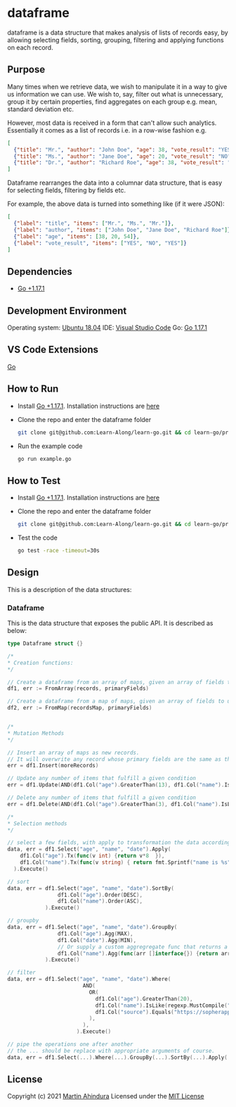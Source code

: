 # dataframe

dataframe is a data structure that makes analysis of lists of records easy, by allowing selecting fields, sorting, grouping, filtering and applying functions on each record.

## Purpose

Many times when we retrieve data, we wish to manipulate it in a way to give us information we can use.
We wish to, say, filter out what is unnecessary, group it by certain properties, find aggregates on each group e.g. mean, standard deviation etc.

However, most data is received in a form that can't allow such analytics. Essentially it comes as a list of records i.e. in a row-wise fashion e.g.

```JSON
[
  {"title": "Mr.", "author": "John Doe", "age": 38, "vote_result": "YES"},
  {"title": "Ms.", "author": "Jane Doe", "age": 20, "vote_result": "NO"},
  {"title": "Dr.", "author": "Richard Roe", "age": 38, "vote_result": "YES"}
]
```

Dataframe rearranges the data into a columnar data structure, that is easy for selecting fields, filtering by fields etc.

For example, the above data is turned into something like (if it were JSON):

```JSON
[
  {"label": "title", "items": ["Mr.", "Ms.", "Mr."]},
  {"label": "author", "items": ["John Doe", "Jane Doe", "Richard Roe"]},
  {"label": "age", "items": [38, 20, 54]},
  {"label": "vote_result", "items": ["YES", "NO", "YES"]}
]
```

## Dependencies

- [Go +1.17.1](https://golang.org/dl/)

## Development Environment

Operating system: [Ubuntu 18.04](https://releases.ubuntu.com/18.04.5/)
IDE: [Visual Studio Code](https://code.visualstudio.com/)
Go: [Go 1.17.1](https://golang.org/dl/)

## VS Code Extensions

[Go](https://marketplace.visualstudio.com/items?itemName=golang.Go)

## How to Run

- Install [Go +1.17.1](https://golang.org/dl/). Installation instructions are [here](https://golang.org/doc/install)

- Clone the repo and enter the dataframe folder

  ```sh
  git clone git@github.com:Learn-Along/learn-go.git && cd learn-go/projects/dataframe
  ```

- Run the example code

  ```sh
  go run example.go
  ```

## How to Test

- Install [Go +1.17.1](https://golang.org/dl/). Installation instructions are [here](https://golang.org/doc/install)

- Clone the repo and enter the dataframe folder

  ```sh
  git clone git@github.com:Learn-Along/learn-go.git && cd learn-go/projects/dataframe
  ```

- Test the code

  ```sh
  go test -race -timeout=30s
  ```

## Design

This is a description of the data structures:

### Dataframe

This is the data structure that exposes the public API. It is described as below:

```go
type Dataframe struct {}

/*
* Creation functions:
*/

// Create a dataframe from an array of maps, given an array of fields to use to uniquely id records
df1, err := FromArray(records, primaryFields)

// Create a dataframe from a map of maps, given an array of fields to use to uniquely id records
df2, err := FromMap(recordsMap, primaryFields)


/*
* Mutation Methods
*/

// Insert an array of maps as new records.
// It will overwrite any record whose primary fields are the same as those of new records
err = df1.Insert(moreRecords)

// Update any number of items that fulfill a given condition
err = df1.Update(AND(df1.Col("age").GreaterThan(13), df1.Col("name").IsLike(regexp.MustCompile("^john$"))), map[string]interface{}{"age": 20})

// Delete any number of items that fulfill a given condition
err = df1.Delete(AND(df1.Col("age").GreaterThan(3), df1.Col("name").IsLike(regexp.MustCompile("^john"))))

/*
* Selection methods
*/

// select a few fields, with apply to transformation the data accordingly and return the map of records
data, err = df1.Select("age", "name", "date").Apply(
    df1.Col("age").Tx(func(v int) {return v*8  }),
    df1.Col("name").Tx(func(v string) { return fmt.Sprintf("name is %s", v) }),
  ).Execute()

// sort
data, err = df1.Select("age", "name", "date").SortBy(
                df1.Col("age").Order(DESC),
                df1.Col("name").Order(ASC),
            ).Execute()

// groupby
data, err = df1.Select("age", "name", "date").GroupBy(
                df1.Col("age").Agg(MAX),
                df1.Col("date").Agg(MIN),
                // Or supply a custom aggregregate func that returns a single value given an array of values
                df1.Col("name").Agg(func(arr []interface{}) {return arr[0]}),
            ).Execute()

// filter
data, err = df1.Select("age", "name", "date").Where(
                        AND(
                          OR(
                            df1.Col("age").GreaterThan(20),
                            df1.Col("name").IsLike(regexp.MustCompile("^(?i)john$")),
                            df1.Col("source").Equals("https://sopherapps.com"),
                          ),
                        ),
                      ).Execute()

// pipe the operations one after another
// the ... should be replace with appropriate arguments of course.
data, err = df1.Select(...).Where(...).GroupBy(...).SortBy(...).Apply(...).Execute()
```

## License

Copyright (c) 2021 [Martin Ahindura](https://github.com/Tinitto) Licensed under the [MIT License](./LICENSE)
